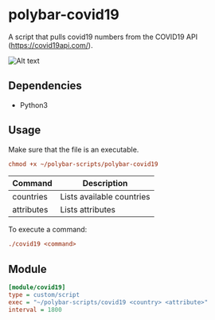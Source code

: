 # polybar-covid19

A script that pulls covid19 numbers from the COVID19 API (https://covid19api.com/).

![Alt text](https://i.ibb.co/d70DW32/oie-b-GGpq-RBHARnh.png)

## Dependencies

* Python3

## Usage

Make sure that the file is an executable.

```ini
chmod +x ~/polybar-scripts/polybar-covid19
```

Command | Description
---|---
countries  | Lists available countries
attributes | Lists attributes

To execute a command:
 
 ```ini
 ./covid19 <command>
 ```

## Module

```ini
[module/covid19]
type = custom/script
exec = "~/polybar-scripts/covid19 <country> <attribute>"
interval = 1800
```
